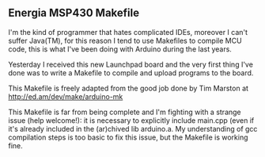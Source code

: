 Energia MSP430 Makefile
-----------------------

I'm the kind of programmer that hates complicated IDEs, moreover I can't suffer Java(TM), for this reason I tend to use Makefiles to compile MCU code, this is what I've been doing with Arduino during the last years.

Yesterday I received this new Launchpad board and the very first thing I've done was to write a Makefile to compile and upload programs to the board.

This Makefile is freely adapted from the good job done by Tim Marston at http://ed.am/dev/make/arduino-mk

This Makefile is far from being complete and I'm fighting with a strange issue (help welcome!): it is necessary to explicitly include main.cpp (even if it's already included in the (ar)chived lib arduino.a. My understanding of gcc compilation steps is too basic to fix this issue, but the Makefile is working fine.


